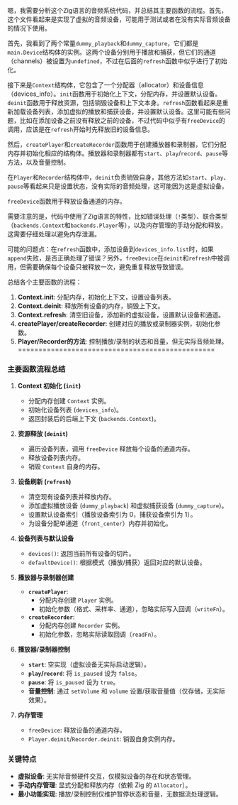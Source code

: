 嗯，我需要分析这个Zig语言的音频系统代码，并总结其主要函数的流程。首先，这个文件看起来是实现了虚拟的音频设备，可能用于测试或者在没有实际音频设备的情况下使用。

首先，我看到了两个常量`dummy_playback`和`dummy_capture`，它们都是`main.Device`结构体的实例。这两个设备分别用于播放和捕获，但它们的通道（channels）被设置为`undefined`，不过在后面的`refresh`函数中似乎进行了初始化。

接下来是`Context`结构体，它包含了一个分配器（allocator）和设备信息（devices_info）。`init`函数用于初始化上下文，分配内存，并设置默认设备。`deinit`函数用于释放资源，包括销毁设备和上下文本身。`refresh`函数看起来是重新加载设备列表，添加虚拟的播放和捕获设备，并设置默认设备。这里可能有些问题，比如在添加设备之前没有释放之前的设备，不过代码中似乎有`freeDevice`的调用，应该是在`refresh`开始时先释放旧的设备信息。

然后，`createPlayer`和`createRecorder`函数用于创建播放器和录制器，它们分配内存并初始化相应的结构体。播放器和录制器都有`start`、`play`/`record`、`pause`等方法，以及音量控制。

在`Player`和`Recorder`结构体中，`deinit`负责销毁自身，其他方法如`start`、`play`、`pause`等看起来只是设置状态，没有实际的音频处理，这可能因为这是虚拟设备。

`freeDevice`函数用于释放设备通道的内存。

需要注意的是，代码中使用了Zig语言的特性，比如错误处理（`!`类型）、联合类型（`backends.Context`和`backends.Player`等），以及内存管理的手动分配和释放，这需要仔细处理以避免内存泄漏。

可能的问题点：在`refresh`函数中，添加设备到`devices_info.list`时，如果`append`失败，是否正确处理了错误？另外，`freeDevice`在`deinit`和`refresh`中被调用，但需要确保每个设备只被释放一次，避免重复释放导致错误。

总结各个主要函数的流程：

1. **Context.init**: 分配内存，初始化上下文，设置设备列表。
2. **Context.deinit**: 释放所有设备的内存，销毁上下文。
3. **Context.refresh**: 清空旧设备，添加新的虚拟设备，设置默认设备和通道。
4. **createPlayer/createRecorder**: 创建对应的播放或录制器实例，初始化参数。
5. **Player/Recorder的方法**: 控制播放/录制的状态和音量，但无实际音频处理。
================================================
### 主要函数流程总结

1. **Context 初始化 (`init`)**  
   - 分配内存创建 `Context` 实例。
   - 初始化设备列表 (`devices_info`)。
   - 返回封装后的后端上下文 (`backends.Context`)。

2. **资源释放 (`deinit`)**  
   - 遍历设备列表，调用 `freeDevice` 释放每个设备的通道内存。
   - 释放设备列表内存。
   - 销毁 `Context` 自身的内存。

3. **设备刷新 (`refresh`)**  
   - 清空现有设备列表并释放内存。
   - 添加虚拟播放设备 (`dummy_playback`) 和虚拟捕获设备 (`dummy_capture`)。
   - 设置默认设备索引（播放设备索引为 0，捕获设备索引为 1）。
   - 为设备分配单通道（`front_center`）内存并初始化。

4. **设备列表与默认设备**  
   - `devices()`: 返回当前所有设备的切片。
   - `defaultDevice()`: 根据模式（播放/捕获）返回对应的默认设备。

5. **播放器与录制器创建**  
   - **`createPlayer`**:  
     - 分配内存创建 `Player` 实例。
     - 初始化参数（格式、采样率、通道），忽略实际写入回调（`writeFn`）。
   - **`createRecorder`**:  
     - 分配内存创建 `Recorder` 实例。
     - 初始化参数，忽略实际读取回调（`readFn`）。

6. **播放器/录制器控制**  
   - **`start`**: 空实现（虚拟设备无实际启动逻辑）。
   - **`play`/`record`**: 将 `is_paused` 设为 `false`。
   - **`pause`**: 将 `is_paused` 设为 `true`。
   - **音量控制**: 通过 `setVolume` 和 `volume` 设置/获取音量值（仅存储，无实际效果）。

7. **内存管理**  
   - `freeDevice`: 释放设备的通道内存。
   - `Player.deinit`/`Recorder.deinit`: 销毁自身实例内存。

### 关键特点
- **虚拟设备**: 无实际音频硬件交互，仅模拟设备的存在和状态管理。
- **手动内存管理**: 显式分配和释放内存（依赖 Zig 的 `Allocator`）。
- **最小功能实现**: 播放/录制控制仅维护暂停状态和音量，无数据流处理逻辑。